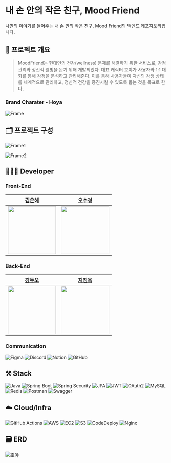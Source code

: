 # 내 손 안의 작은 친구, Mood Friend

나만의 이야기를 들어주는 내 손 안의 작은 친구, Mood Friend의 백엔드 레포지토리입니다.

## 📌 프로젝트 개요
> MoodFriend는 현대인의 건강(wellness) 문제를 해결하기 위한 서비스로, 감정 관리와 정신적 웰빙을 돕기 위해 개발되었다. 대표 캐릭터 호야가 사용자와 1:1 대화를 통해 감정을 분석하고 관리해준다. 이를 통해 사용자들이 자신의 감정 상태를 체계적으로 관리하고, 정신적 건강을 증진시킬 수 있도록 돕는 것을 목표로 한다.

### Brand Charater - Hoya
![Frame](https://github.com/user-attachments/assets/61533b00-78ee-4675-a5ee-620fdadeb197)

## 🗂️ 프로젝트 구성
![Frame1](https://github.com/user-attachments/assets/137107a3-46f7-452c-88a0-a8d28f8d061c)

![Frame2](https://github.com/user-attachments/assets/94680245-cb63-469d-acbf-350e2b3775ba)

## 👩🏻‍💻 Developer
### Front-End
| [김은혜](https://github.com/gracekim527) |[오수경](https://github.com/SuKyeong2002) | 
|:---:|:---:|
| <img src="https://github.com/gracekim527.png" width="150"> | <img src="https://github.com/SuKyeong2002.png" width="150"> | 

### Back-End
| [강두오](https://github.com/kduoh99) | [지정욱](https://github.com/dkdpawjddnr)
|:---:|:---:|
|<img src="https://github.com/kduoh99.png" width="150"> | <img src="https://github.com/dkdpawjddnr.png" width="150"> |

### Communication
![Figma](https://img.shields.io/badge/figma-%23F24E1E.svg?style=for-the-badge&logo=figma&logoColor=white)
![Discord](https://img.shields.io/badge/Discord-%235865F2.svg?style=for-the-badge&logo=discord&logoColor=white)
![Notion](https://img.shields.io/badge/Notion-%23000000.svg?style=for-the-badge&logo=notion&logoColor=white)
![GitHub](https://img.shields.io/badge/github-%23121011.svg?style=for-the-badge&logo=github&logoColor=white)

## ⚒️ Stack
![Java](https://img.shields.io/badge/Java-007396?style=for-the-badge&logo=openjdk&logoColor=white)
![Spring Boot](https://img.shields.io/badge/SpringBoot-6DB33F?style=for-the-badge&logo=spring-boot&logoColor=white)
![Spring Security](https://img.shields.io/badge/Spring_Security-6DB33F?style=for-the-badge&logo=spring-security&logoColor=white)
![JPA](https://img.shields.io/badge/JPA-6DB33F?style=for-the-badge&logo=hibernate&logoColor=white)
![JWT](https://img.shields.io/badge/JWT-000000?style=for-the-badge&logo=JSON-web-tokens&logoColor=white)
![OAuth2](https://img.shields.io/badge/OAuth2-4285F4?style=for-the-badge&logo=oauth&logoColor=white)
![MySQL](https://img.shields.io/badge/MySQL-4479A1?style=for-the-badge&logo=mysql&logoColor=white)
![Redis](https://img.shields.io/badge/Redis-DC382D?style=for-the-badge&logo=redis&logoColor=white)
![Postman](https://img.shields.io/badge/Postman-FF6C37?style=for-the-badge&logo=postman&logoColor=white)
![Swagger](https://img.shields.io/badge/Swagger-85EA2D?style=for-the-badge&logo=swagger&logoColor=black)

## ☁️ Cloud/Infra
![GitHub Actions](https://img.shields.io/badge/GitHub_Actions-2088FF?style=for-the-badge&logo=githubactions&logoColor=white)
![AWS](https://img.shields.io/badge/AWS-232F3E?style=for-the-badge&logo=amazonwebservices&logoColor=white)
![EC2](https://img.shields.io/badge/Amazon%20EC2-FF9900?style=for-the-badge&logo=amazonec2&logoColor=white)
![S3](https://img.shields.io/badge/Amazon%20S3-569A31?style=for-the-badge&logo=amazons3&logoColor=white)
![CodeDeploy](https://img.shields.io/badge/AWS%20CodeDeploy-232F3E?style=for-the-badge&logoColor=white)
![Nginx](https://img.shields.io/badge/Nginx-009639?style=for-the-badge&logo=nginx&logoColor=white)

## 🗃️ ERD

![호야](https://github.com/user-attachments/assets/4df00f4f-d578-456c-90fd-e8f4c9e75c50)
